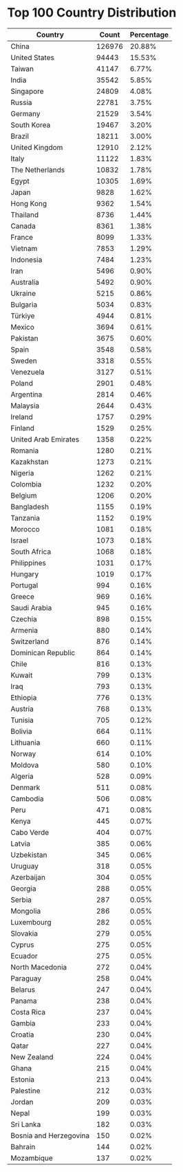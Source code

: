 # Top 100 Country Distribution
| Country | Count | Percentage |
|----|----|----|
| China | 126976 | 20.88% |
| United States | 94443 | 15.53% |
| Taiwan | 41147 | 6.77% |
| India | 35542 | 5.85% |
| Singapore | 24809 | 4.08% |
| Russia | 22781 | 3.75% |
| Germany | 21529 | 3.54% |
| South Korea | 19467 | 3.20% |
| Brazil | 18211 | 3.00% |
| United Kingdom | 12910 | 2.12% |
| Italy | 11122 | 1.83% |
| The Netherlands | 10832 | 1.78% |
| Egypt | 10305 | 1.69% |
| Japan | 9828 | 1.62% |
| Hong Kong | 9362 | 1.54% |
| Thailand | 8736 | 1.44% |
| Canada | 8361 | 1.38% |
| France | 8099 | 1.33% |
| Vietnam | 7853 | 1.29% |
| Indonesia | 7484 | 1.23% |
| Iran | 5496 | 0.90% |
| Australia | 5492 | 0.90% |
| Ukraine | 5215 | 0.86% |
| Bulgaria | 5034 | 0.83% |
| Türkiye | 4944 | 0.81% |
| Mexico | 3694 | 0.61% |
| Pakistan | 3675 | 0.60% |
| Spain | 3548 | 0.58% |
| Sweden | 3318 | 0.55% |
| Venezuela | 3127 | 0.51% |
| Poland | 2901 | 0.48% |
| Argentina | 2814 | 0.46% |
| Malaysia | 2644 | 0.43% |
| Ireland | 1757 | 0.29% |
| Finland | 1529 | 0.25% |
| United Arab Emirates | 1358 | 0.22% |
| Romania | 1280 | 0.21% |
| Kazakhstan | 1273 | 0.21% |
| Nigeria | 1262 | 0.21% |
| Colombia | 1232 | 0.20% |
| Belgium | 1206 | 0.20% |
| Bangladesh | 1155 | 0.19% |
| Tanzania | 1152 | 0.19% |
| Morocco | 1081 | 0.18% |
| Israel | 1073 | 0.18% |
| South Africa | 1068 | 0.18% |
| Philippines | 1031 | 0.17% |
| Hungary | 1019 | 0.17% |
| Portugal | 994 | 0.16% |
| Greece | 969 | 0.16% |
| Saudi Arabia | 945 | 0.16% |
| Czechia | 898 | 0.15% |
| Armenia | 880 | 0.14% |
| Switzerland | 876 | 0.14% |
| Dominican Republic | 864 | 0.14% |
| Chile | 816 | 0.13% |
| Kuwait | 799 | 0.13% |
| Iraq | 793 | 0.13% |
| Ethiopia | 776 | 0.13% |
| Austria | 768 | 0.13% |
| Tunisia | 705 | 0.12% |
| Bolivia | 664 | 0.11% |
| Lithuania | 660 | 0.11% |
| Norway | 614 | 0.10% |
| Moldova | 580 | 0.10% |
| Algeria | 528 | 0.09% |
| Denmark | 511 | 0.08% |
| Cambodia | 506 | 0.08% |
| Peru | 471 | 0.08% |
| Kenya | 445 | 0.07% |
| Cabo Verde | 404 | 0.07% |
| Latvia | 385 | 0.06% |
| Uzbekistan | 345 | 0.06% |
| Uruguay | 318 | 0.05% |
| Azerbaijan | 304 | 0.05% |
| Georgia | 288 | 0.05% |
| Serbia | 287 | 0.05% |
| Mongolia | 286 | 0.05% |
| Luxembourg | 282 | 0.05% |
| Slovakia | 279 | 0.05% |
| Cyprus | 275 | 0.05% |
| Ecuador | 275 | 0.05% |
| North Macedonia | 272 | 0.04% |
| Paraguay | 258 | 0.04% |
| Belarus | 247 | 0.04% |
| Panama | 238 | 0.04% |
| Costa Rica | 237 | 0.04% |
| Gambia | 233 | 0.04% |
| Croatia | 230 | 0.04% |
| Qatar | 227 | 0.04% |
| New Zealand | 224 | 0.04% |
| Ghana | 215 | 0.04% |
| Estonia | 213 | 0.04% |
| Palestine | 212 | 0.03% |
| Jordan | 209 | 0.03% |
| Nepal | 199 | 0.03% |
| Sri Lanka | 182 | 0.03% |
| Bosnia and Herzegovina | 150 | 0.02% |
| Bahrain | 144 | 0.02% |
| Mozambique | 137 | 0.02% |
